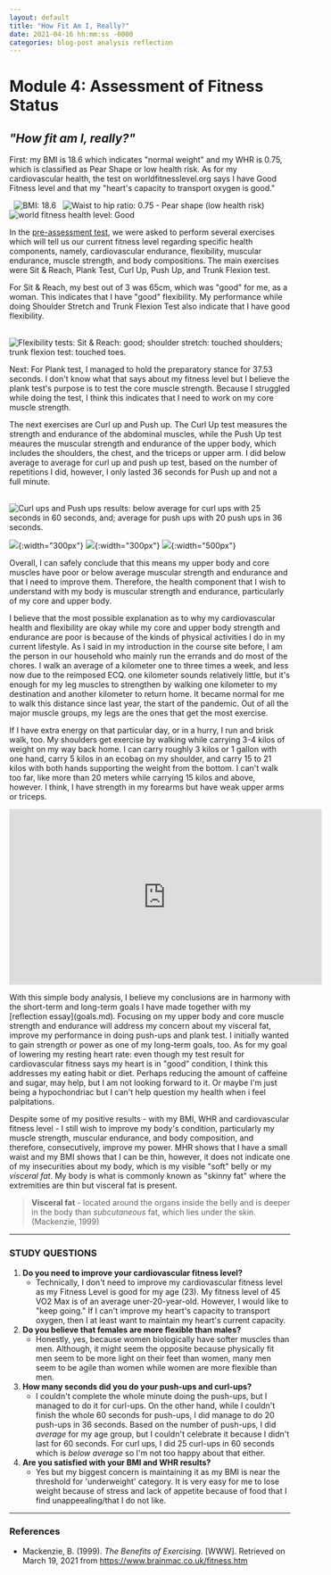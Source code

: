 ```yaml
---
layout: default
title: "How Fit Am I, Really?"
date: 2021-04-16 hh:mm:ss -0000
categories: blog-post analysis reflection
---
```


# Module 4: Assessment of Fitness Status
## _"How fit am I, really?"_

First: my BMI is 18.6 which indicates "normal weight" and my WHR is 0.75, which is classified as Pear Shape or low health risk. As for my cardiovascular health, the test on worldfitnesslevel.org says I have Good Fitness level and that my "heart's capacity to transport oxygen is good."

&nbsp; ![BMI: 18.6](assets/img/fitnesslvl_results/bmi_ss.png)
&nbsp; ![Waist to hip ratio: 0.75 - Pear shape (low health risk)](assets/img/fitnesslvl_results/whr_ss.png)
&nbsp; ![world fitness health level: Good](assets/img/fitnesslvl_results/worldfitnesslevel_result_complete.png)
    
In the [pre-assessment test](about.md), we were asked to perform several exercises which will tell us our current fitness level regarding specific health components, namely, cardiovascular endurance, flexibility, muscular endurance, muscle strength, and body compositions. The main exercises were Sit & Reach, Plank Test, Curl Up, Push Up, and Trunk Flexion test.

For Sit & Reach, my best out of 3 was 65cm, which was "good" for me, as a woman. This indicates that I have "good" flexibility. My performance while doing Shoulder Stretch and Trunk Flexion Test also indicate that I have good flexibility.

&nbsp; ![Flexibility tests: Sit & Reach: good; shoulder stretch: touched shoulders; trunk flexion test: touched toes.](assets/img/fitnesslvl_results/flexibility-trio_ss.png)
    
Next: For Plank test, I managed to hold the preparatory stance for 37.53 seconds. I don't know what that says about my fitness level but I believe the plank test's purpose is to test the core muscle strength. Because I struggled while doing the test, I think this indicates that I need to work on my core muscle strength.
    
The next exercises are Curl up and Push up. The Curl Up test measures the strength and endurance of the abdominal muscles, while the Push Up test meaures the muscular strength and endurance of the upper body, which includes the shoulders, the chest, and the triceps or upper arm. I did below average to average for curl up and push up test, based on the number of repetitions I did, however, I only lasted 36 seconds for Push up and not a full minute.

&nbsp; ![Curl ups and Push ups results: below average for curl ups with 25 seconds in 60 seconds, and; average for push ups with 20 push ups in 36 seconds.](assets/img/fitnesslvl_results/curlup-pushup_ss.png)

![](assets/img/fitnesslvl_results/anterior_deltoid.png){:width="300px"}
![](assets/img/fitnesslvl_results/triceps.png){:width="300px"}
![](assets/img/fitnesslvl_results/pectoralis_major.png){:width="500px"}
    
Overall, I can safely conclude that this means my upper body and core muscles have poor or below average muscular strength and endurance and that I need to improve them. Therefore, the health component that I wish to understand with my body is muscular strength and endurance, particularly of my core and upper body.
	
I believe that the most possible explanation as to why my cardiovascular health and flexibility are okay while my core and upper body strength and endurance are poor is because of the kinds of physical activities I do in my current lifestyle. As I said in my introduction in the course site before, I am the person in our household who mainly run the errands and do most of the chores. I walk an average of a kilometer one to three times a week, and less now due to the reimposed ECQ. one kilometer sounds relatively little, but it's enough for my leg muscles to strengthen by walking one kilometer to my destination and another kilometer to return home. It became normal for me to walk this distance since last year, the start of the pandemic. Out of all the major muscle groups, my legs are the ones that get the most exercise.
	
If I have extra energy on that particular day, or in a hurry, I run and brisk walk, too. My shoulders get exercise by walking while carrying 3-4 kilos of weight on my way back home. I can carry roughly 3 kilos or 1 gallon with one hand, carry 5 kilos in an ecobag on my shoulder, and carry 15 to 21 kilos with both hands supporting the weight from the bottom. I can't walk too far, like more than 20 meters while carrying 15 kilos and above, however. I think, I have strength in my forearms but have weak upper arms or triceps.

<div class="videoWrapper"><iframe width="560" height="315" src="https://www.youtube.com/embed/GxD7AyaMlPY" title="YouTube video player" frameborder="0" allow="accelerometer; autoplay; clipboard-write; encrypted-media; gyroscope; picture-in-picture" allowfullscreen></iframe></div>
<p></p>
<p>With this simple body analysis, I believe my conclusions are in harmony with the short-term and long-term goals I have made together with my [reflection essay](goals.md). Focusing on my upper body and core muscle strength and endurance will address my concern about my visceral fat, improve my performance in doing push-ups and plank test. I initially wanted to gain strength or power as one of my long-term goals, too. As for my goal of lowering my resting heart rate: even though my test result for cardiovascular fitness says my heart is in "good" condition, I think this addresses my eating habit or diet. Perhaps reducing the amount of caffeine and sugar, may help, but I am not looking forward to it. Or maybe I'm just being a hypochondriac but I can't help question my health when i feel palpitations.</p>
    
Despite some of my positive results - with my BMI, WHR and cardiovascular fitness level - I still wish to improve my body's condition, particularly my muscle strength, muscular endurance, and body composition, and therefore, consecutively, improve my power. MHR shows that I have a small waist and my BMI shows that I can be thin, however, it does not indicate one of my insecurities about my body, which is my visible "soft" belly or my _visceral fat_. My body is what is commonly known as "skinny fat" where the extremities are thin but visceral fat is present.
    
> **Visceral fat** - located around the organs inside the belly and is deeper in the body than _subcutaneous_ fat, which lies under the skin. (Mackenzie, 1999)
> 


---

### STUDY QUESTIONS
1. **Do you need to improve your cardiovascular fitness level?**
    - Technically, I don't need to improve my cardiovascular fitness level as my Fitness Level is good for my age (23). My fitness level of 45 VO2 Max is of an average uner-20-year-old. However, I would like to "keep going." If I can't improve my heart's capacity to transport oxygen, then I at least want to maintain my heart's current capacity.
3. **Do you believe that females are more flexible than males?**
    - Honestly, yes, because women biologically have softer muscles than men. Although, it might seem the opposite because physically fit men seem to be more light on their feet than women, many men seem to be agile than women while women are more flexible than men.
4. **How many seconds did you do your push-ups and curl-ups?**
    - I couldn't complete the whole minute doing the push-ups, but I managed to do it for curl-ups. On the other hand, while I couldn't finish the whole 60 seconds for push-ups, I did manage to do 20 push-ups in 36 seconds. Based on the number of push-ups, I did _average_ for my age group, but I couldn't celebrate it because I didn't last for 60 seconds. For curl ups, I did 25 curl-ups in 60 seconds which is _below average_ so I'm not too happy about that either.
5. **Are you satisfied with your BMI and WHR results?**
    - Yes but my biggest concern is maintaining it as my BMI is near the threshold for 'underweight' category. It is very easy for me to lose weight because of stress and lack of appetite because of food that I find unappeealing/that I do not like.


---
### References
- Mackenzie, B. (1999). _The Benefits of Exercising._ \[WWW\]. Retrieved on March 19, 2021 from https://www.brainmac.co.uk/fitness.htm


